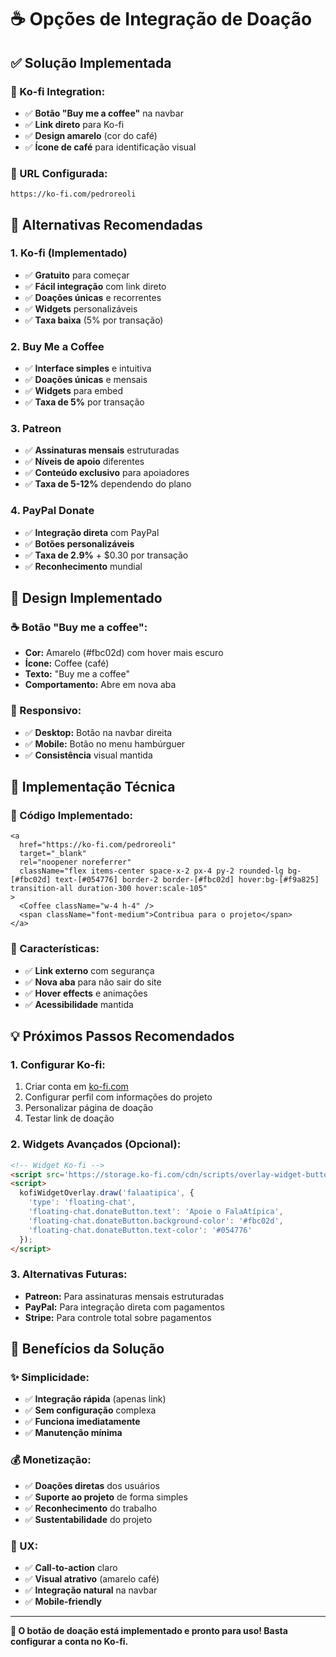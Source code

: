# ☕ Opções de Integração de Doação

## ✅ **Solução Implementada**

### **🎯 Ko-fi Integration:**
- ✅ **Botão "Buy me a coffee"** na navbar
- ✅ **Link direto** para Ko-fi
- ✅ **Design amarelo** (cor do café)
- ✅ **Ícone de café** para identificação visual

### **🔗 URL Configurada:**
```
https://ko-fi.com/pedroreoli
```

## 🚀 **Alternativas Recomendadas**

### **1. Ko-fi (Implementado)**
- ✅ **Gratuito** para começar
- ✅ **Fácil integração** com link direto
- ✅ **Doações únicas** e recorrentes
- ✅ **Widgets** personalizáveis
- ✅ **Taxa baixa** (5% por transação)

### **2. Buy Me a Coffee**
- ✅ **Interface simples** e intuitiva
- ✅ **Doações únicas** e mensais
- ✅ **Widgets** para embed
- ✅ **Taxa de 5%** por transação

### **3. Patreon**
- ✅ **Assinaturas mensais** estruturadas
- ✅ **Níveis de apoio** diferentes
- ✅ **Conteúdo exclusivo** para apoiadores
- ✅ **Taxa de 5-12%** dependendo do plano

### **4. PayPal Donate**
- ✅ **Integração direta** com PayPal
- ✅ **Botões personalizáveis**
- ✅ **Taxa de 2.9%** + $0.30 por transação
- ✅ **Reconhecimento** mundial

## 🎨 **Design Implementado**

### **☕ Botão "Buy me a coffee":**
- **Cor:** Amarelo (#fbc02d) com hover mais escuro
- **Ícone:** Coffee (café)
- **Texto:** "Buy me a coffee"
- **Comportamento:** Abre em nova aba

### **📱 Responsivo:**
- ✅ **Desktop:** Botão na navbar direita
- ✅ **Mobile:** Botão no menu hambúrguer
- ✅ **Consistência** visual mantida

## 🔧 **Implementação Técnica**

### **📝 Código Implementado:**
```tsx
<a
  href="https://ko-fi.com/pedroreoli"
  target="_blank"
  rel="noopener noreferrer"
  className="flex items-center space-x-2 px-4 py-2 rounded-lg bg-[#fbc02d] text-[#054776] border-2 border-[#fbc02d] hover:bg-[#f9a825] transition-all duration-300 hover:scale-105"
>
  <Coffee className="w-4 h-4" />
  <span className="font-medium">Contribua para o projeto</span>
</a>
```

### **🎯 Características:**
- ✅ **Link externo** com segurança
- ✅ **Nova aba** para não sair do site
- ✅ **Hover effects** e animações
- ✅ **Acessibilidade** mantida

## 💡 **Próximos Passos Recomendados**

### **1. Configurar Ko-fi:**
1. Criar conta em [ko-fi.com](https://ko-fi.com)
2. Configurar perfil com informações do projeto
3. Personalizar página de doação
4. Testar link de doação

### **2. Widgets Avançados (Opcional):**
```html
<!-- Widget Ko-fi -->
<script src='https://storage.ko-fi.com/cdn/scripts/overlay-widget-button.js'></script>
<script>
  kofiWidgetOverlay.draw('falaatipica', {
    'type': 'floating-chat',
    'floating-chat.donateButton.text': 'Apoie o FalaAtípica',
    'floating-chat.donateButton.background-color': '#fbc02d',
    'floating-chat.donateButton.text-color': '#054776'
  });
</script>
```

### **3. Alternativas Futuras:**
- **Patreon:** Para assinaturas mensais estruturadas
- **PayPal:** Para integração direta com pagamentos
- **Stripe:** Para controle total sobre pagamentos

## 🎉 **Benefícios da Solução**

### **✨ Simplicidade:**
- ✅ **Integração rápida** (apenas link)
- ✅ **Sem configuração** complexa
- ✅ **Funciona imediatamente**
- ✅ **Manutenção mínima**

### **💰 Monetização:**
- ✅ **Doações diretas** dos usuários
- ✅ **Suporte ao projeto** de forma simples
- ✅ **Reconhecimento** do trabalho
- ✅ **Sustentabilidade** do projeto

### **🎯 UX:**
- ✅ **Call-to-action** claro
- ✅ **Visual atrativo** (amarelo café)
- ✅ **Integração natural** na navbar
- ✅ **Mobile-friendly**

---

**🎯 O botão de doação está implementado e pronto para uso! Basta configurar a conta no Ko-fi.**
